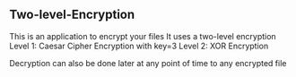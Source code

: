 ## Two-level-Encryption
This is an application to encrypt your files
It uses a two-level encryption
Level 1: Caesar Cipher Encryption with key=3
Level 2: XOR Encryption 

Decryption can also be done later at any point of time to any encrypted file
